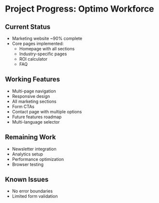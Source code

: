 # Project Progress: Optimo Workforce

## Current Status
- Marketing website ~90% complete
- Core pages implemented:
  - Homepage with all sections
  - Industry-specific pages
  - ROI calculator
  - FAQ

## Working Features
- Multi-page navigation
- Responsive design
- All marketing sections
- Form CTAs
- Contact page with multiple options
- Future features roadmap
- Multi-language selector

## Remaining Work
- Newsletter integration
- Analytics setup
- Performance optimization
- Browser testing

## Known Issues
- No error boundaries
- Limited form validation
